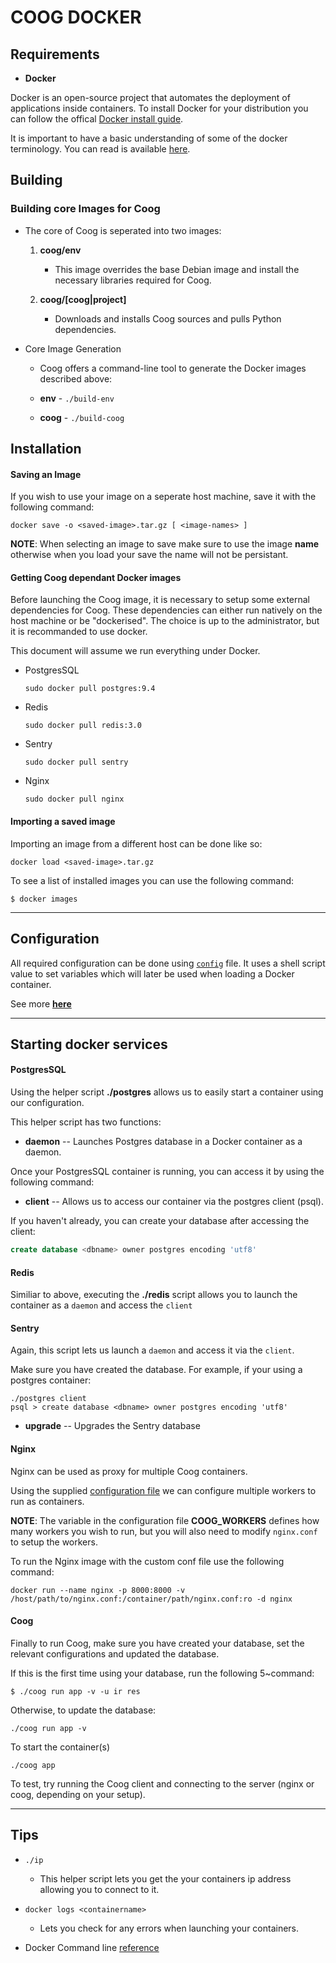 
# COOG DOCKER

## Requirements

* **Docker**

Docker is an open-source project that automates the deployment of applications inside containers.
To install Docker for your distribution you can follow the offical [Docker install guide].

It is important to have a basic understanding of some of the docker terminology.
You can read is available [here](https://docs.docker.com/engine/reference/glossary/).

[Docker install guide]: https://docs.docker.com/engine/installation/


## Building

### Building core Images for Coog

* The core of Coog is seperated into two images:

	1. **coog/env**
		- This image overrides the base Debian image and 
		  install the necessary libraries required for Coog.
  
	2. **coog/[coog|project]**
	   - Downloads and installs Coog sources and pulls Python dependencies.

* Core Image Generation

	* Coog offers a command-line tool to generate the Docker images described above:

	- **env**  - `./build-env`

	- **coog** - `./build-coog`


## Installation

#### Saving an Image

If you wish to use your image on a seperate host machine, save it with the following command:

```
docker save -o <saved-image>.tar.gz [ <image-names> ]
```

**NOTE**: When selecting an image to save make sure to use the image __name__ otherwise when 
you load your save the name will not be persistant.


#### Getting Coog dependant Docker images

Before launching the Coog image, it is necessary to setup some external dependencies for Coog.
These dependencies can either run natively on the host machine or be "dockerised". The choice is up to the
administrator, but it is recommanded to use docker.

This document will assume we run everything under Docker.

* PostgresSQL

	`sudo docker pull postgres:9.4`
	
* Redis

	`sudo docker pull redis:3.0`
	
* Sentry

	`sudo docker pull sentry`
	
* Nginx

	`sudo docker pull nginx`

#### Importing a saved image

Importing an image from a different host can be done like so:

```
docker load <saved-image>.tar.gz
```


To see a list of installed images you can use the following command: 

```
$ docker images
```

***

## Configuration

All required configuration can be done using [`config`](./config) file. 
It uses a shell script value to set variables which will later be used when loading a Docker container.

See more [__here__](./config.md)

***

## Starting docker services

#### PostgresSQL
   
Using the helper script __./postgres__ allows us to easily start a container using our configuration.

This helper script has two functions:

- **daemon** -- Launches Postgres database in a Docker container as a daemon.

Once your PostgresSQL container is running, you can access it by using the following command: 

- **client** -- Allows us to access our container via the postgres client (psql).

If you haven't already, you can create your database after accessing the client:

```sql
create database <dbname> owner postgres encoding 'utf8'
```

#### Redis

Similiar to above, executing the __./redis__ script allows you to launch the container as a `daemon`
and access the `client`

#### Sentry

Again, this script lets us launch a `daemon` and access it via the `client`.

Make sure you have created the database.
For example, if your using a postgres container:

```
./postgres client
psql > create database <dbname> owner postgres encoding 'utf8'
```

- **upgrade** -- Upgrades the Sentry database

#### Nginx

Nginx can be used as proxy for multiple Coog containers.

Using the supplied [configuration file](./nginx.conf) we can configure 
multiple workers to run as containers. 

**NOTE**: The variable in the configuration file **COOG_WORKERS** defines how many workers you wish to run, but you will also need to modify `nginx.conf` to setup the workers.

To run the Nginx image with the custom conf file use the following command:

```
docker run --name nginx -p 8000:8000 -v /host/path/to/nginx.conf:/container/path/nginx.conf:ro -d nginx
```

#### Coog

Finally to run Coog, make sure you have created your database, set the relevant configurations and updated the database.


If this is the first time using your database, run the following 5~command:

```
$ ./coog run app -v -u ir res
```

Otherwise, to update the database:

```
./coog run app -v 
```

To start the container(s)
```
./coog app
```


To test, try running the Coog client and connecting to the server (nginx or coog, depending on your setup).

***

## Tips

* `./ip` 
  - This helper script lets you get the your containers ip address allowing you to connect to it.

* `docker logs <containername>`
  - Lets you check for any errors when launching your containers.

* Docker Command line [reference](https://docs.docker.com/engine/reference/commandline/)
